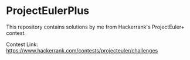 # ProjectEulerPlus

This repository contains solutions by me from Hackerrank's ProjectEuler+ contest.

Contest Link: https://www.hackerrank.com/contests/projecteuler/challenges
